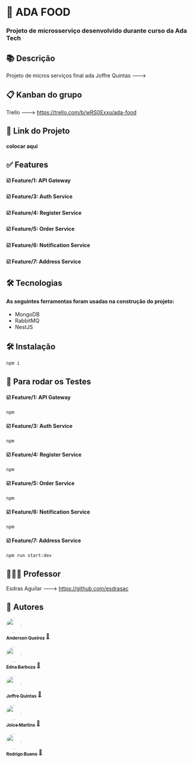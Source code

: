 # 🍕 ADA FOOD
### Projeto de microsserviço desenvolvido durante curso da Ada Tech

## 📚 Descrição

Projeto de micros serviços final ada
Joffre Quintas --->

## 📋 Kanban do grupo

Trello ---> <https://trello.com/b/wRS0Exxu/ada-food>

## 🔗 Link do Projeto
#### colocar aqui

## ✅ Features
#### ☑️ Feature/1: API Gateway
#### ☑️ Feature/3: Auth Service
#### ☑️ Feature/4: Register Service
#### ☑️ Feature/5: Order Service
#### ☑️ Feature/6: Notification Service
#### ☑️ Feature/7: Address Service

## 🛠️ Tecnologias
#### As seguintes ferramentas foram usadas na construção do projeto:
- MongoDB
- RabbitMQ
- NestJS

## 🛠️ Instalação

```bash
npm i
```

## 🏃 Para rodar os Testes

#### ☑️ Feature/1: API Gateway
```bash
npm
```

#### ☑️ Feature/3: Auth Service
```bash
npm
```

#### ☑️ Feature/4: Register Service
```bash
npm
```

#### ☑️ Feature/5: Order Service
```bash
npm
```

#### ☑️ Feature/6: Notification Service
```bash
npm
```

#### ☑️ Feature/7: Address Service
```bash
npm run start:dev
```

## 👨🏻‍🏫 Professor

Esdras Aguilar ---> <https://github.com/esdrasac>

## 👥 Autores
<!-- Anderson -->
<a href="https://github.com/Mr-Kuro">
 <img style="border-radius: 50%;" src="https://avatars.githubusercontent.com/u/100809180?v=4" width="40px;" alt=""/>
 <br />
 <sub><b>Anderson Queiroz</b></sub></a> <a href="https://github.com/Mr-Kuro" title="GitHub">🚀</a>
 <br /> <br />

<!-- Edna -->
<a href="https://github.com/ednabarboza">
 <img style="border-radius: 50%;" src="https://avatars.githubusercontent.com/u/83794408?v=4" width="40px;" alt=""/>
 <br />
 <sub><b>Edna Barboza</b></sub></a> <a href="https://github.com/ednabarboza" title="GitHub">🚀</a>
 <br /> <br />

 <!-- Joffre -->
 <a href="https://github.com/Joffre-Quintas">
 <img style="border-radius: 50%;" src="https://avatars.githubusercontent.com/u/117463401?v=4" width="40px;" alt=""/>
 <br />
 <sub><b>Joffre Quintas</b></sub></a> <a href="https://github.com/Joffre-Quintas" title="GitHub">🚀</a>
 <br /> <br />

 <!-- Joice -->
 <a href="https://github.com/joicescripts">
 <img style="border-radius: 50%;" src="https://avatars.githubusercontent.com/u/125207562?v=4" width="40px;" alt=""/>
 <br />
 <sub><b>Joice Martins</b></sub></a> <a href="https://github.com/joicescripts" title="GitHub">🚀</a>
 <br /> <br />

 <!-- Rodrigo -->
<a href="https://github.com/Rodrigobuenow">
 <img style="border-radius: 50%;" src="https://avatars.githubusercontent.com/u/127049611?v=4" width="40px;" alt=""/>
 <br />
 <sub><b>Rodrigo Bueno</b></sub></a> <a href="https://github.com/Rodrigobuenow" title="GitHub">🚀</a>
 <br /> <br />
